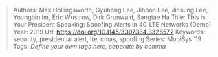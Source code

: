 > Authors: Max Hollingsworth, Gyuhong Lee, Jihoon Lee, Jinsung Lee, Youngbin Im, Eric Wustrow, Dirk Grunwald, Sangtae Ha
> Title: This is Your President Speaking: Spoofing Alerts in 4G LTE Networks (Demo)
> Year: 2019
> Url: https://doi.org/10.1145/3307334.3328572
> Keywords: security, presidential alert, lte, cmas, spoofing
> Series: MobiSys '19
> Tags: *Define your own tags here, separate by comma*